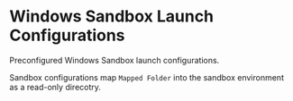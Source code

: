 # Windows Sandbox Launch Configurations

Preconfigured Windows Sandbox launch configurations.

Sandbox configurations map `Mapped Folder` into the sandbox environment as a read-only direcotry.
